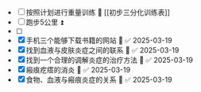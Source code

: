 - [ ] 按照计划进行重量训练 🔺 [[初步三分化训练表]]
- [ ] 跑步5公里 ⏫ 
- [ ] 
- [x] 手机三个能够下载书籍的网站 🔼 ✅ 2025-03-19
- [x] 找到血液与皮肤炎症之间的联系 🔼 ✅ 2025-03-19
- [x] 找到一个合理的调解炎症的治疗方法 🔼 ✅ 2025-03-19
- [x] 瘢痕疙瘩的消炎 🔼 ✅ 2025-03-19
- [x] 食物、血液与瘢痕炎症的关系 🔼 ✅ 2025-03-19